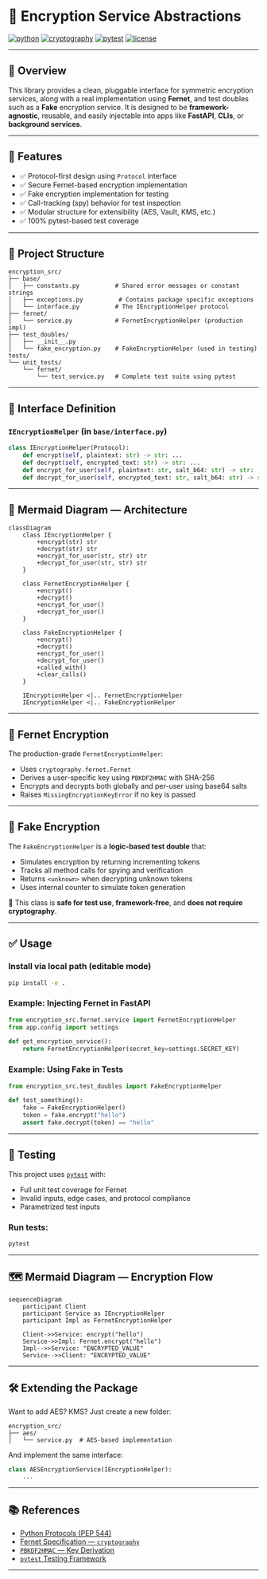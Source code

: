 # 🔐 Encryption Service Abstractions

[![python](https://img.shields.io/badge/python-3.12%2B-blue.svg)](https://www.python.org/)
[![cryptography](https://img.shields.io/badge/cryptography-44.0.3-blue)](https://pypi.org/project/cryptography/44.0.3/)
[![pytest](https://img.shields.io/badge/tested_with-pytest-yellow)](https://docs.pytest.org/)
[![license](https://img.shields.io/badge/license-MIT-green.svg)](LICENSE)

---

## 📌 Overview

This library provides a clean, pluggable interface for symmetric encryption services, along with a real implementation using **Fernet**, and test doubles such as a **Fake** encryption service. It is designed to be **framework-agnostic**, reusable, and easily injectable into apps like **FastAPI**, **CLIs**, or **background services**.

---

## 🔧 Features

- ✅ Protocol-first design using `Protocol` interface
- ✅ Secure Fernet-based encryption implementation
- ✅ Fake encryption implementation for testing
- ✅ Call-tracking (spy) behavior for test inspection
- ✅ Modular structure for extensibility (AES, Vault, KMS, etc.)
- ✅ 100% pytest-based test coverage

---

## 📁 Project Structure

```text
encryption_src/
├── base/
│   ├── constants.py          # Shared error messages or constant strings
│   ├── exceptions.py          # Contains package specific exceptions
│   └── interface.py          # The IEncryptionHelper protocol
├── fernet/
│   └── service.py            # FernetEncryptionHelper (production impl)
├── test_doubles/
│   ├── __init__.py
│   └── fake_encryption.py    # FakeEncryptionHelper (used in testing)
tests/
└── unit_tests/
    └── fernet/
        └── test_service.py   # Complete test suite using pytest
```

---

## 📜 Interface Definition

### `IEncryptionHelper` (in `base/interface.py`)

```python
class IEncryptionHelper(Protocol):
    def encrypt(self, plaintext: str) -> str: ...
    def decrypt(self, encrypted_text: str) -> str: ...
    def encrypt_for_user(self, plaintext: str, salt_b64: str) -> str: ...
    def decrypt_for_user(self, encrypted_text: str, salt_b64: str) -> str: ...
```

---

## 🧠 Mermaid Diagram — Architecture

```mermaid
classDiagram
    class IEncryptionHelper {
        +encrypt(str) str
        +decrypt(str) str
        +encrypt_for_user(str, str) str
        +decrypt_for_user(str, str) str
    }

    class FernetEncryptionHelper {
        +encrypt()
        +decrypt()
        +encrypt_for_user()
        +decrypt_for_user()
    }

    class FakeEncryptionHelper {
        +encrypt()
        +decrypt()
        +encrypt_for_user()
        +decrypt_for_user()
        +called_with()
        +clear_calls()
    }

    IEncryptionHelper <|.. FernetEncryptionHelper
    IEncryptionHelper <|.. FakeEncryptionHelper
```

---

## 🔐 Fernet Encryption

The production-grade `FernetEncryptionHelper`:

- Uses `cryptography.fernet.Fernet`
- Derives a user-specific key using `PBKDF2HMAC` with SHA-256
- Encrypts and decrypts both globally and per-user using base64 salts
- Raises `MissingEncryptionKeyError` if no key is passed

---

## 🧪 Fake Encryption

The `FakeEncryptionHelper` is a **logic-based test double** that:

- Simulates encryption by returning incrementing tokens
- Tracks all method calls for spying and verification
- Returns `<unknown>` when decrypting unknown tokens
- Uses internal counter to simulate token generation

📌 This class is **safe for test use**, **framework-free**, and **does not require cryptography**.

---

## ✅ Usage

### Install via local path (editable mode)

```bash
pip install -e .
```

### Example: Injecting Fernet in FastAPI

```python
from encryption_src.fernet.service import FernetEncryptionHelper
from app.config import settings

def get_encryption_service():
    return FernetEncryptionHelper(secret_key=settings.SECRET_KEY)
```

### Example: Using Fake in Tests

```python
from encryption_src.test_doubles import FakeEncryptionHelper

def test_something():
    fake = FakeEncryptionHelper()
    token = fake.encrypt("hello")
    assert fake.decrypt(token) == "hello"
```

---

## 🧪 Testing

This project uses [`pytest`](https://docs.pytest.org/) with:

- Full unit test coverage for Fernet
- Invalid inputs, edge cases, and protocol compliance
- Parametrized test inputs

### Run tests:

```bash
pytest
```

---

## 🗺️ Mermaid Diagram — Encryption Flow

```mermaid
sequenceDiagram
    participant Client
    participant Service as IEncryptionHelper
    participant Impl as FernetEncryptionHelper

    Client->>Service: encrypt("hello")
    Service->>Impl: Fernet.encrypt("hello")
    Impl-->>Service: "ENCRYPTED_VALUE"
    Service-->>Client: "ENCRYPTED_VALUE"
```

---

## 🛠️ Extending the Package

Want to add AES? KMS? Just create a new folder:

```
encryption_src/
├── aes/
│   └── service.py  # AES-based implementation
```

And implement the same interface:
```python
class AESEncryptionService(IEncryptionHelper):
    ...
```

---

## 📚 References

- [Python Protocols (PEP 544)](https://peps.python.org/pep-0544/)
- [Fernet Specification — `cryptography`](https://cryptography.io/en/latest/fernet/)
- [`PBKDF2HMAC` — Key Derivation](https://cryptography.io/en/latest/hazmat/primitives/key-derivation-functions/)
- [`pytest` Testing Framework](https://docs.pytest.org/en/latest/)
---
